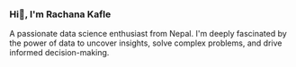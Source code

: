 ### Hi👋, I'm Rachana Kafle
A passionate data science enthusiast from Nepal. I'm deeply fascinated by the power of data to uncover insights, solve complex problems, and drive informed decision-making.
<!--
**rachanakafle/rachanakafle** is a ✨ _special_ ✨ repository because its `README.md` (this file) appears on your GitHub profile.

Here are some ideas to get you started:

- 🔭 I’m currently working on ...
- 🌱 I’m currently learning ...
- 👯 I’m looking to collaborate on ...
- 🤔 I’m looking for help with ...
- 💬 Ask me about ...
- 📫 How to reach me: ...
- 😄 Pronouns: ...
- ⚡ Fun fact: ...
-->

